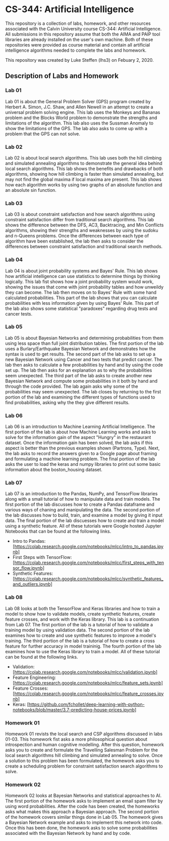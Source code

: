 # CS-344: Artificial Intelligence

This repository is a collection of labs, homework, and other resources
associated with the Calvin University course CS-344: Artificial Intelligence.
All submissions in this repository assume that both the AIMA and PAIP tool libraries are already installed on the
user's own machine. Both of these repositories were provided as course material and contain all artificial
intelligence algorithms needed to complete the labs and homework.

This repository was created by Luke Steffen (lhs3) on Febuary 2, 2020.

## Description of Labs and Homework

### Lab 01

Lab 01 is about the General Problem Solver (GPS) program created by Herbert A. Simon, J.C. Shaw, and Allen Newell
in an attempt to create a universal problem solving engine. This lab uses the Monkeys and Bananas problem and the
Blocks World problem to demonstrate the strengths and limitations of the algorithm. This lab also uses the
Sussman Anomaly to show the limitations of the GPS. The lab also asks to come up with a problem that the GPS can 
not solve.

### Lab 02

Lab 02 is about local search algorithms. This lab uses both the hill climbing and simulated annealing algorithms
to demonstrate the general idea behind local search algorithms. This lab shows the benefits and drawbacks of both
algorithms, showing how hill climbing is faster than simulated annealing, but may not find the global maxima if
local maxima are present. This lab shows how each algorithm works by using two graphs of an absolute function and
an absolute sin function.

### Lab 03

Lab 03 is about constraint satisfaction and how search algorithms using constraint satisfaction differ from
traditional search algorithms. This lab shows the difference between the DFS, AC3, Backtracing, and Min
Conflicts algorithms, showing their strengths and weaknesses by using the sudoku and n-Queens problems. Once
the differences between each type of algorithm have been established, the lab then asks to consider the
differences between constraint satisfaction and traditional search methods.

### Lab 04

Lab 04 is about joint probability systems and Bayes' Rule. This lab shows how artificial intelligence can use
statistics to determine things by thinking logically. This lab fist shows how a joint probability system would
work, showing the issues that come with joint probability tables and how unweildy they can become. The lab then
moves on to Bayes' Rule with some hand calculated probabilities. This part of the lab shows that you can calculate
probabilities with less information given by using Bayes' Rule. This part of the lab also shows some statistical
"paradoxes" regarding drug tests and cancer tests.

### Lab 05

Lab 05 is about Bayesian Networks and determining probabilities from them using less space than full joint distribution
tables. The first portion of the lab uses a Burlary/Earthquake Bayesian Network and demonstrates how the syntax is used
to get results. The second part of the lab asks to set up a new Bayesian Network using Cancer and two tests that predict
cancer. The lab then asks to calculate a few probabilities by hand and by using the code set up. The lab then asks for
an explanation as to why the probabilities seem unexpected. The third part of the lab asks to create another new Bayesian
Network and compute some probabilities in it both by hand and through the code provided. The lab again asks why some of
the probabilities may seem unexpected. The lab closes by returning to the first portion of the lab and examining the
different types of functions used to find probabilities, asking why the they give different results.

### Lab 06

Lab 06 is an introduction to Machine Learning Artificial Intelligence. The first portion of the lab is about how Machine
Learning works and asks to solve for the information gain of the aspect "Hungry" in the restaurant dataset. Once the 
information gain has been solved, the lab asks if this aspect is better than the previous examples shown (Partrons, Type).
Next, the lab asks to record the answers given to a Google page about framing and formulating a machine learning problem.
The final portion of the lab asks the user to load the keras and numpy libraries to print out some basic information
about the boston_housing dataset.

### Lab 07

Lab 07 is an introduction to the Pandas, NumPy, and TensorFlow libraries along with a small tutorial of how to manipulate
data and train models. The first portion of the lab discusses how to create a Pandas dataframe and various ways of chaning
and manipulating the data. The second portion of the lab discusses how to build, train, and examine a model by giving it
input data. The final portion of the lab discuesses how to create and train a model using a synthetic feature. All of these
tutorials were Google hosted Jupyter Notebooks that can be found at the following links.

* Intro to Pandas: [https://colab.research.google.com/notebooks/mlcc/intro_to_pandas.ipynb]
* First Steps with TensorFlow: [https://colab.research.google.com/notebooks/mlcc/first_steps_with_tensor_flow.ipynb]
* Synthetic Features: [https://colab.research.google.com/notebooks/mlcc/synthetic_features_and_outliers.ipynb]

### Lab 08

Lab 08 looks at both the TensorFlow and Keras libraries and how to train a model to show how to validate models, create
synthetic features, create feature crosses, and work with the Keras library. This lab is a continuation from Lab 07. The
first portion of the lab is a tutorial of how to validate a training model by using validation data. The second portion of
the lab examines how to create and use synthetic features to improve a model's training. The third portion of the lab is a
tutorial of how to create a cross feature for further accuracy in model traininig. The fourth portion of the lab examines
how to use the Keras library to train a model. All of these tutorial can be found at the following links.

* Validation: [https://colab.research.google.com/notebooks/mlcc/validation.ipynb]
* Feature Engineering: [https://colab.research.google.com/notebooks/mlcc/feature_sets.ipynb]
* Feature Crosses: [https://colab.research.google.com/notebooks/mlcc/feature_crosses.ipynb]
* Keras: [https://github.com/fchollet/deep-learning-with-python-notebooks/blob/master/3.7-predicting-house-prices.ipynb]

### Homework 01

Homework 01 revists the local search and CSP algorithms discussed in labs 01-03. This homework fist asks a more
philosophical question about introspection and human cognitive modelling. After this question, homework asks you
to create and formulate the Travelling Salesman Problem for the local search algorithms hill climbing and simulated
annealing to solve. Once a solution to this problem has been formulated, the homework asks you to create a scheduling
problem for constraint satisfaction search algorithms to solve.

### Homework 02

Homework 02 looks at Bayesian Networks and statistical approaches to AI. The first portion of the homework asks to
implement an email spam filter by using word probabilities. After the code has been created, the homeworks asks what
makes this approach a Bayesian approach. The second portion of the homework covers similar things done in Lab 05. The
homework gives a Bayesian Network example and asks to implement this network into code. Once this has been done, the
homework asks to solve some probabilities associated with the Bayesian Network by hand and by code.

